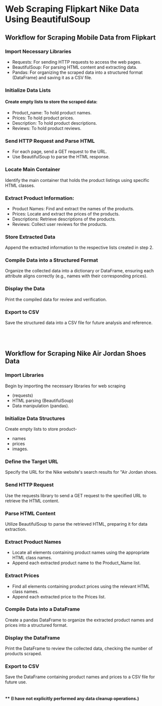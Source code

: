 # Web Scraping Flipkart Nike Data Using BeautifulSoup
## Workflow for Scraping Mobile Data from Flipkart
###  Import Necessary Libraries

- Requests: For sending HTTP requests to access the web pages.
- BeautifulSoup: For parsing HTML content and extracting data.
- Pandas: For organizing the scraped data into a structured format (DataFrame) and saving it as a CSV file.

###  Initialize Data Lists
#### Create empty lists to store the scraped data:
- Product_name: To hold product names.
- Prices: To hold product prices.
- Description: To hold product descriptions.
- Reviews: To hold product reviews.
  
### Send HTTP Request and Parse HTML

- For each page, send a GET request to the URL.
- Use BeautifulSoup to parse the HTML response.
### Locate Main Container 
 Identify the main container that holds the product listings using specific HTML classes.
### Extract Product Information:
- Product Names: Find and extract the names of the products.
- Prices: Locate and extract the prices of the products.
- Descriptions: Retrieve descriptions of the products.
- Reviews: Collect user reviews for the products.
### Store Extracted Data 
Append the extracted information to the respective lists created in step 2.
### Compile Data into a Structured Format
Organize the collected data into a dictionary or DataFrame, ensuring each attribute aligns correctly (e.g., names with their corresponding prices).
### Display the Data
Print the compiled data for review and verification.
### Export to CSV
 Save the structured data into a CSV file for future analysis and reference.<br><br><br><br>
## Workflow for Scraping Nike Air Jordan Shoes Data
### Import Libraries 
Begin by importing the necessary libraries for web scraping 
- (requests)
- HTML parsing (BeautifulSoup)
- Data manipulation (pandas).
### Initialize Data Structures
Create empty lists to store product-
- names
- prices
- images.
### Define the Target URL
Specify the URL for the Nike website's search results for "Air Jordan shoes.
### Send HTTP Request
Use the requests library to send a GET request to the specified URL to retrieve the HTML content.
### Parse HTML Content
Utilize BeautifulSoup to parse the retrieved HTML, preparing it for data extraction.
### Extract Product Names
- Locate all elements containing product names using the appropriate HTML class names.
- Append each extracted product name to the Product_Name list.
### Extract Prices
- Find all elements containing product prices using the relevant HTML class names.
- Append each extracted price to the Prices list.
### Compile Data into a DataFrame
Create a pandas DataFrame to organize the extracted product names and prices into a structured format.
### Display the DataFrame
Print the DataFrame to review the collected data, checking the number of products scraped.
### Export to CSV 
Save the DataFrame containing product names and prices to a CSV file for future use.<br><br>
#### ** (I have not explicitly performed any data cleanup operations.)


